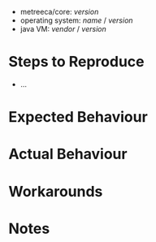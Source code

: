 
- metreeca/core: _version_ 
- operating system: _name_ / _version_
- java VM: _vendor_ / _version_

# Steps to Reproduce

- …

# Expected Behaviour

# Actual Behaviour

# Workarounds

# Notes
